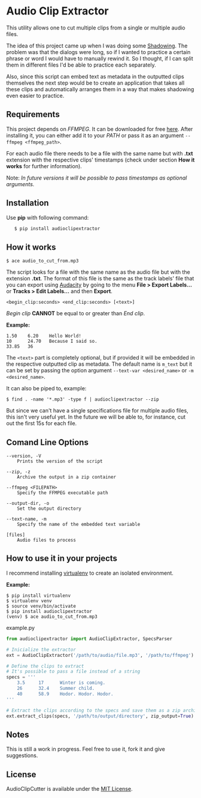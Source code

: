 Audio Clip Extractor
====================

This utility allows one to cut multiple clips from a single or multiple audio files.

The idea of this project came up when I was doing some [Shadowing](https://en.wikipedia.org/wiki/Speech_shadowing). The problem was that the dialogs were long, so if I wanted to practice a certain phrase or word I would have to manually rewind it. So I thought, if I can split them in different files I'd be able to practice each separately.

Also, since this script can embed text as metadata in the outputted clips themselves the next step would be to create an application that takes all these clips and automatically arranges them in a way that makes shadowing even easier to practice.


Requirements
------------

This project depends on *FFMPEG*. It can be downloaded for free
 [here](https://ffmpeg.org/download.html).
After installing it, you can either add it to your *PATH* or pass it as an argument `--ffmpeg <ffmpeg_path>`.

For each audio file there needs to be a file with the same name but with **.txt** extension with the respective clips' timestamps (check under section **How it works** for further information).

Note: *In future versions it will be possible to pass timestamps as optional arguments.*


Installation
------------

Use **pip** with following command:

 ```Bash
    $ pip install audioclipextractor
 ```


How it works
------------

```
$ ace audio_to_cut_from.mp3

```

The script looks for a file with the same name as the audio file but with the extension **.txt**. The format of this file is the same as the track labels' file that you can export using [Audacity](http://www.audacityteam.org/) by going to the menu **File > Export Labels...** or **Tracks > Edit Labels...** and then **Export**.

```
<begin_clip:seconds> <end_clip:seconds> [<text>]
```

*Begin clip* **CANNOT** be equal to or greater than *End clip*. 


**Example:**

```
1.50    6.20    Hello World!
10      24.70   Because I said so.
33.85   36
```

The `<text>` part is completely optional, but if provided it will be embedded in the respective outputted clip as metadata. The default name is `m_text` but it can be set by passing the option argument `--text-var <desired_name>` or `-m <desired_name>`.

It can also be piped to, example:

```
$ find . -name '*.mp3' -type f | audioclipextractor --zip
```

But since we can't have a single specifications file for multiple audio files, this isn't very useful yet. In the future we will be able to, for instance, cut out the first 15s for each file.


Comand Line Options
-------------------

```
--version, -V
    Prints the version of the script

--zip, -z
    Archive the output in a zip container

--ffmpeg <FILEPATH>
    Specify the FFMPEG executable path

--output-dir, -o
    Set the output directory

--text-name, -m
    Specify the name of the embedded text variable

[files]
    Audio files to process
```

How to use it in your projects
------------------------------

I recommend installing [virtualenv](https://virtualenv.pypa.io/en/latest/installation.html) 
to create an isolated environment.

**Example:**

```
$ pip install virtualenv
$ virtualenv venv
$ source venv/bin/activate
$ pip install audioclipextractor
(venv) $ ace audio_to_cut_from.mp3
```

example.py

```Python
from audioclipextractor import AudioClipExtractor, SpecsParser

# Inicialize the extractor
ext = AudioClipExtractor('/path/to/audio/file.mp3', '/path/to/ffmpeg')

# Define the clips to extract
# It's possible to pass a file instead of a string
specs = '''
    3.5     17      Winter is coming.
    26      32.4    Summer child.
    40      58.9    Hodor. Hodor. Hodor.
'''

# Extract the clips according to the specs and save them as a zip archive
ext.extract_clips(specs, '/path/to/output/directory', zip_output=True)
```


Notes
-----

This is still a work in progress. Feel free to use it, fork it and give suggestions.


License
-------

AudioClipCutter is available under the [MIT License](http://opensource.org/licenses/MIT).

